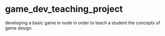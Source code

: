 # game_dev_teaching_project
developing a basic game in node in order to teach a student the concepts of game design
